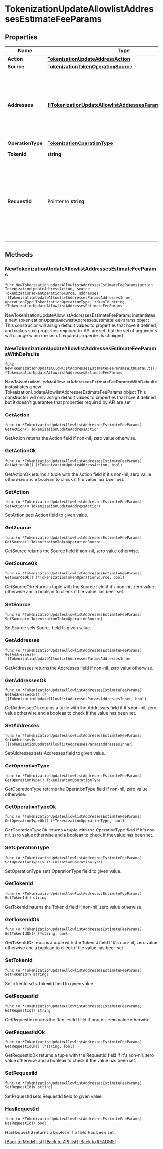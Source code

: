 # TokenizationUpdateAllowlistAddressesEstimateFeeParams

## Properties

Name | Type | Description | Notes
------------ | ------------- | ------------- | -------------
**Action** | [**TokenizationUpdateAddressAction**](TokenizationUpdateAddressAction.md) |  | 
**Source** | [**TokenizationTokenOperationSource**](TokenizationTokenOperationSource.md) |  | 
**Addresses** | [**[]TokenizationUpdateAllowlistAddressesParamsAddressesInner**](TokenizationUpdateAllowlistAddressesParamsAddressesInner.md) | A list of addresses to manage. For &#39;add&#39; operations, notes can be provided. For &#39;remove&#39; operations, notes are ignored. | 
**OperationType** | [**TokenizationOperationType**](TokenizationOperationType.md) |  | 
**TokenId** | **string** | The ID of the token. | 
**RequestId** | Pointer to **string** | The request ID that is used to track a transaction request. The request ID is provided by you and must be unique within your organization. | [optional] 

## Methods

### NewTokenizationUpdateAllowlistAddressesEstimateFeeParams

`func NewTokenizationUpdateAllowlistAddressesEstimateFeeParams(action TokenizationUpdateAddressAction, source TokenizationTokenOperationSource, addresses []TokenizationUpdateAllowlistAddressesParamsAddressesInner, operationType TokenizationOperationType, tokenId string, ) *TokenizationUpdateAllowlistAddressesEstimateFeeParams`

NewTokenizationUpdateAllowlistAddressesEstimateFeeParams instantiates a new TokenizationUpdateAllowlistAddressesEstimateFeeParams object
This constructor will assign default values to properties that have it defined,
and makes sure properties required by API are set, but the set of arguments
will change when the set of required properties is changed

### NewTokenizationUpdateAllowlistAddressesEstimateFeeParamsWithDefaults

`func NewTokenizationUpdateAllowlistAddressesEstimateFeeParamsWithDefaults() *TokenizationUpdateAllowlistAddressesEstimateFeeParams`

NewTokenizationUpdateAllowlistAddressesEstimateFeeParamsWithDefaults instantiates a new TokenizationUpdateAllowlistAddressesEstimateFeeParams object
This constructor will only assign default values to properties that have it defined,
but it doesn't guarantee that properties required by API are set

### GetAction

`func (o *TokenizationUpdateAllowlistAddressesEstimateFeeParams) GetAction() TokenizationUpdateAddressAction`

GetAction returns the Action field if non-nil, zero value otherwise.

### GetActionOk

`func (o *TokenizationUpdateAllowlistAddressesEstimateFeeParams) GetActionOk() (*TokenizationUpdateAddressAction, bool)`

GetActionOk returns a tuple with the Action field if it's non-nil, zero value otherwise
and a boolean to check if the value has been set.

### SetAction

`func (o *TokenizationUpdateAllowlistAddressesEstimateFeeParams) SetAction(v TokenizationUpdateAddressAction)`

SetAction sets Action field to given value.


### GetSource

`func (o *TokenizationUpdateAllowlistAddressesEstimateFeeParams) GetSource() TokenizationTokenOperationSource`

GetSource returns the Source field if non-nil, zero value otherwise.

### GetSourceOk

`func (o *TokenizationUpdateAllowlistAddressesEstimateFeeParams) GetSourceOk() (*TokenizationTokenOperationSource, bool)`

GetSourceOk returns a tuple with the Source field if it's non-nil, zero value otherwise
and a boolean to check if the value has been set.

### SetSource

`func (o *TokenizationUpdateAllowlistAddressesEstimateFeeParams) SetSource(v TokenizationTokenOperationSource)`

SetSource sets Source field to given value.


### GetAddresses

`func (o *TokenizationUpdateAllowlistAddressesEstimateFeeParams) GetAddresses() []TokenizationUpdateAllowlistAddressesParamsAddressesInner`

GetAddresses returns the Addresses field if non-nil, zero value otherwise.

### GetAddressesOk

`func (o *TokenizationUpdateAllowlistAddressesEstimateFeeParams) GetAddressesOk() (*[]TokenizationUpdateAllowlistAddressesParamsAddressesInner, bool)`

GetAddressesOk returns a tuple with the Addresses field if it's non-nil, zero value otherwise
and a boolean to check if the value has been set.

### SetAddresses

`func (o *TokenizationUpdateAllowlistAddressesEstimateFeeParams) SetAddresses(v []TokenizationUpdateAllowlistAddressesParamsAddressesInner)`

SetAddresses sets Addresses field to given value.


### GetOperationType

`func (o *TokenizationUpdateAllowlistAddressesEstimateFeeParams) GetOperationType() TokenizationOperationType`

GetOperationType returns the OperationType field if non-nil, zero value otherwise.

### GetOperationTypeOk

`func (o *TokenizationUpdateAllowlistAddressesEstimateFeeParams) GetOperationTypeOk() (*TokenizationOperationType, bool)`

GetOperationTypeOk returns a tuple with the OperationType field if it's non-nil, zero value otherwise
and a boolean to check if the value has been set.

### SetOperationType

`func (o *TokenizationUpdateAllowlistAddressesEstimateFeeParams) SetOperationType(v TokenizationOperationType)`

SetOperationType sets OperationType field to given value.


### GetTokenId

`func (o *TokenizationUpdateAllowlistAddressesEstimateFeeParams) GetTokenId() string`

GetTokenId returns the TokenId field if non-nil, zero value otherwise.

### GetTokenIdOk

`func (o *TokenizationUpdateAllowlistAddressesEstimateFeeParams) GetTokenIdOk() (*string, bool)`

GetTokenIdOk returns a tuple with the TokenId field if it's non-nil, zero value otherwise
and a boolean to check if the value has been set.

### SetTokenId

`func (o *TokenizationUpdateAllowlistAddressesEstimateFeeParams) SetTokenId(v string)`

SetTokenId sets TokenId field to given value.


### GetRequestId

`func (o *TokenizationUpdateAllowlistAddressesEstimateFeeParams) GetRequestId() string`

GetRequestId returns the RequestId field if non-nil, zero value otherwise.

### GetRequestIdOk

`func (o *TokenizationUpdateAllowlistAddressesEstimateFeeParams) GetRequestIdOk() (*string, bool)`

GetRequestIdOk returns a tuple with the RequestId field if it's non-nil, zero value otherwise
and a boolean to check if the value has been set.

### SetRequestId

`func (o *TokenizationUpdateAllowlistAddressesEstimateFeeParams) SetRequestId(v string)`

SetRequestId sets RequestId field to given value.

### HasRequestId

`func (o *TokenizationUpdateAllowlistAddressesEstimateFeeParams) HasRequestId() bool`

HasRequestId returns a boolean if a field has been set.


[[Back to Model list]](../README.md#documentation-for-models) [[Back to API list]](../README.md#documentation-for-api-endpoints) [[Back to README]](../README.md)


